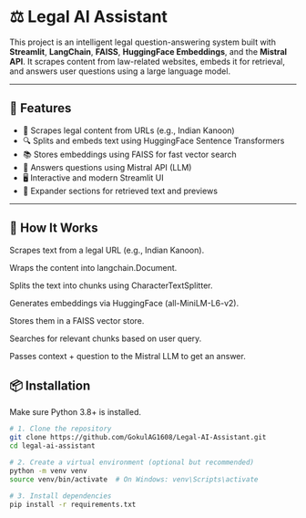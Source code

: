 # ⚖️ Legal AI Assistant

This project is an intelligent legal question-answering system built with **Streamlit**, **LangChain**, **FAISS**, **HuggingFace Embeddings**, and the **Mistral API**. It scrapes content from law-related websites, embeds it for retrieval, and answers user questions using a large language model.

---

## 🚀 Features

- 🧠 Scrapes legal content from URLs (e.g., Indian Kanoon)
- 🔍 Splits and embeds text using HuggingFace Sentence Transformers
- 📚 Stores embeddings using FAISS for fast vector search
- 🤖 Answers questions using Mistral API (LLM)
- 🖥️ Interactive and modern Streamlit UI
- 📂 Expander sections for retrieved text and previews

---

## 🧠 How It Works
Scrapes text from a legal URL (e.g., Indian Kanoon).

Wraps the content into langchain.Document.

Splits the text into chunks using CharacterTextSplitter.

Generates embeddings via HuggingFace (all-MiniLM-L6-v2).

Stores them in a FAISS vector store.

Searches for relevant chunks based on user query.

Passes context + question to the Mistral LLM to get an answer.


## 📦 Installation

Make sure Python 3.8+ is installed.

```bash
# 1. Clone the repository
git clone https://github.com/GokulAG1608/Legal-AI-Assistant.git
cd legal-ai-assistant

# 2. Create a virtual environment (optional but recommended)
python -m venv venv
source venv/bin/activate  # On Windows: venv\Scripts\activate

# 3. Install dependencies
pip install -r requirements.txt




